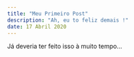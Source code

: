 ```yaml
---
title: "Meu Primeiro Post"
description: "Ah, eu to feliz demais !"
date: 17 Abril 2020
---
```

Já deveria ter feito isso à muito tempo...

